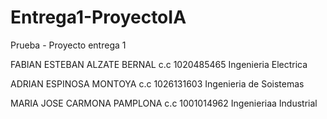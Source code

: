 # Entrega1-ProyectoIA
Prueba  - Proyecto entrega 1

FABIAN ESTEBAN ALZATE BERNAL
c.c 1020485465
Ingenieria Electrica 

ADRIAN ESPINOSA MONTOYA
c.c 1026131603
Ingenieria de Soistemas

MARIA JOSE CARMONA PAMPLONA
c.c 1001014962
Ingenieriaa Industrial 
